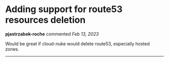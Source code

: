 # Adding support for route53 resources deletion

**pjastrzabek-roche** commented *Feb 13, 2023*

Would be great if cloud-nuke would delete route53, especially hosted zones.
<br />
***



